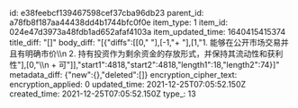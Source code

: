 id: e38feebcf139467598cef37cba96db23
parent_id: a78fb8f187aa44438dd4b1744bfc0f0e
item_type: 1
item_id: 024e47d3973a48fdb1ad652afaf4103a
item_updated_time: 1640415415374
title_diff: "[]"
body_diff: "[{\"diffs\":[[0,\"        \"],[-1,\"+ \"],[1,\"1. 能够在公开市场交易并且有明确市价\\\n        2. 持有投资作为剩余资金的存放形式，并保持其流动性和获利性\"],[0,\"\\\n    + 可\"]],\"start1\":4818,\"start2\":4818,\"length1\":18,\"length2\":74}]"
metadata_diff: {"new":{},"deleted":[]}
encryption_cipher_text: 
encryption_applied: 0
updated_time: 2021-12-25T07:05:52.150Z
created_time: 2021-12-25T07:05:52.150Z
type_: 13